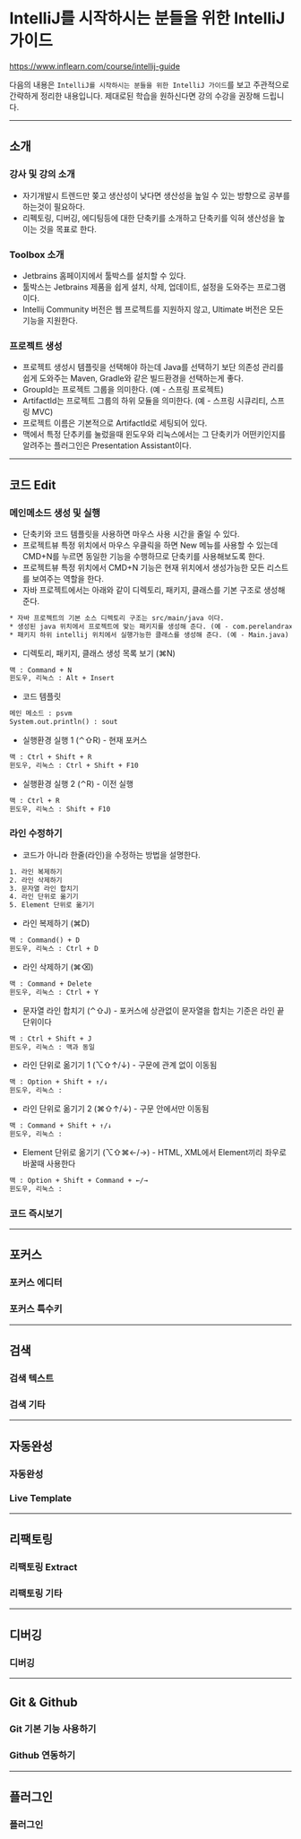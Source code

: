 # IntelliJ를 시작하시는 분들을 위한 IntelliJ 가이드

https://www.inflearn.com/course/intellij-guide

다음의 내용은 `IntelliJ를 시작하시는 분들을 위한 IntelliJ 가이드`를 보고 주관적으로 간략하게 정리한 내용입니다. 제대로된 학습을 원하신다면 강의 수강을 권장해 드립니다.

---

## 소개

### 강사 및 강의 소개

* 자기개발시 트렌드만 쫒고 생산성이 낮다면 생산성을 높일 수 있는 방향으로 공부를 하는것이 필요하다.
* 리펙토링, 디버깅, 에디팅등에 대한 단축키를 소개하고 단축키를 익혀 생산성을 높이는 것을 목표로 한다.

### Toolbox 소개

* Jetbrains 홈페이지에서 툴박스를 설치할 수 있다.
* 툴박스는 Jetbrains 제품을 쉽게 설치, 삭제, 업데이트, 설정을 도와주는 프로그램이다.
* Intellij Community 버전은 웹 프로젝트를 지원하지 않고, Ultimate 버전은 모든 기능을 지원한다.

### 프로젝트 생성

* 프로젝트 생성시 템플릿을 선택해야 하는데 Java를 선택하기 보단 의존성 관리를 쉽게 도와주는 Maven, Gradle와 같은 빌드환경을 선택하는게 좋다.
* GroupId는 프로젝트 그룹을 의미한다. (예 - 스프링 프로젝트)
* ArtifactId는 프로젝트 그룹의 하위 모듈을 의미한다. (예 - 스프링 시큐리티, 스프링 MVC)
* 프로젝트 이름은 기본적으로 ArtifactId로 세팅되어 있다.
* 맥에서 특정 단추키를 눌렀을때 윈도우와 리눅스에서는 그 단축키가 어떤키인지를 알려주는 플러그인은 Presentation Assistant이다.

---

## 코드 Edit

### 메인메소드 생성 및 실행

* 단축키와 코드 템플릿을 사용하면 마우스 사용 시간을 줄일 수 있다.
* 프로젝트뷰 특정 위치에서 마우스 우클릭을 하면 New 메뉴를 사용할 수 있는데 CMD+N를 누르면 동일한 기능을 수행하므로 단축키를 사용해보도록 한다.
* 프로젝트뷰 특정 위치에서 CMD+N 기능은 현재 위치에서 생성가능한 모든 리스트를 보여주는 역할을 한다.
* 자바 프로젝트에서는 아래와 같이 디렉토리, 패키지, 클래스를 기본 구조로 생성해 준다.

```txt
* 자바 프로젝트의 기본 소스 디렉토리 구조는 src/main/java 이다.
* 생성된 java 위치에서 프로젝트에 맞는 패키지를 생성해 준다. (예 - com.perelandrax.inflearn.intellij)
* 패키지 하위 intellij 위치에서 실행가능한 클래스를 생성해 준다. (예 - Main.java)
```

* 디렉토리, 패키지, 클래스 생성 목록 보기 (⌘N)

```txt
맥 : Command + N
윈도우, 리눅스 : Alt + Insert
```

* 코드 템플릿

```txt
메인 메소드 : psvm
System.out.println() : sout
```

* 실행환경 실행 1 (⌃⇧R) - 현재 포커스

```txt
맥 : Ctrl + Shift + R
윈도우, 리눅스 : Ctrl + Shift + F10
```

* 실행환경 실행 2 (⌃R) - 이전 실행

```txt
맥 : Ctrl + R
윈도우, 리눅스 : Shift + F10
```

### 라인 수정하기

* 코드가 아니라 한줄(라인)을 수정하는 방법을 설명한다.

```txt
1. 라인 복제하기
2. 라인 삭제하기
3. 문자열 라인 합치기
4. 라인 단위로 옮기기
5. Element 단위로 옮기기
```

* 라인 복제하기 (⌘D)

```txt
맥 : Command() + D
윈도우, 리눅스 : Ctrl + D
```

* 라인 삭제하기 (⌘⌫)

```txt
맥 : Command + Delete
윈도우, 리눅스 : Ctrl + Y
```

* 문자열 라인 합치기 (⌃⇧J) - 포커스에 상관없이 문자열을 합치는 기준은 라인 끝 단위이다

```txt
맥 : Ctrl + Shift + J
윈도우, 리눅스 : 맥과 동일
```

* 라인 단위로 옮기기 1 (⌥⇧↑/↓) - 구문에 관계 없이 이동됨

```txt
맥 : Option + Shift + ↑/↓
윈도우, 리눅스 :
```

* 라인 단위로 옮기기 2 (⌘⇧↑/↓) - 구문 안에서만 이동됨

```txt
맥 : Command + Shift + ↑/↓
윈도우, 리눅스 :
```

* Element 단위로 옮기기 (⌥⇧⌘←/→) - HTML, XML에서 Element끼리 좌우로 바꿀때 사용한다

```txt
맥 : Option + Shift + Command + ←/→
윈도우, 리눅스 :
```

### 코드 즉시보기

---

## 포커스

### 포커스 에디터

### 포커스 특수키

---

## 검색

### 검색 텍스트

### 검색 기타

---

## 자동완성

### 자동완성

### Live Template

---

## 리팩토링

### 리팩토링 Extract

### 리팩토링 기타

---

## 디버깅

### 디버깅

---

## Git & Github

### Git 기본 기능 사용하기

### Github 연동하기

---

## 플러그인

### 플러그인